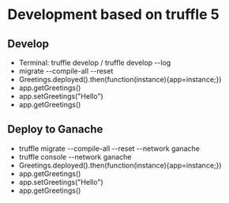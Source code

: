 # Development based on truffle 5

## Develop

- Terminal: truffle develop / truffle develop --log
- migrate --compile-all --reset
- Greetings.deployed().then(function(instance){app=instance;}) 
- app.getGreetings()
- app.setGreetings("Hello")
- app.getGreetings()

## Deploy to Ganache

- truffle migrate --compile-all --reset --network ganache
- truffle console --network ganache
- Greetings.deployed().then(function(instance){app=instance;}) 
- app.getGreetings()
- app.setGreetings("Hello")
- app.getGreetings()


